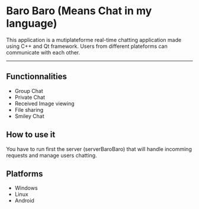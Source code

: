 # Baro Baro (Means Chat in my language)

This application is a mutiplateforme real-time chatting application made using C++ and Qt framework. 
Users from different plateforms can communicate with each other.

***

## Functionnalities

- Group Chat
- Private Chat
- Received Image viewing
- File sharing
- Smiley Chat

## How to use it

You have to run first the server (serverBaroBaro)  that will handle incomming requests and manage users chatting.

## Platforms

- Windows
- Linux
- Android